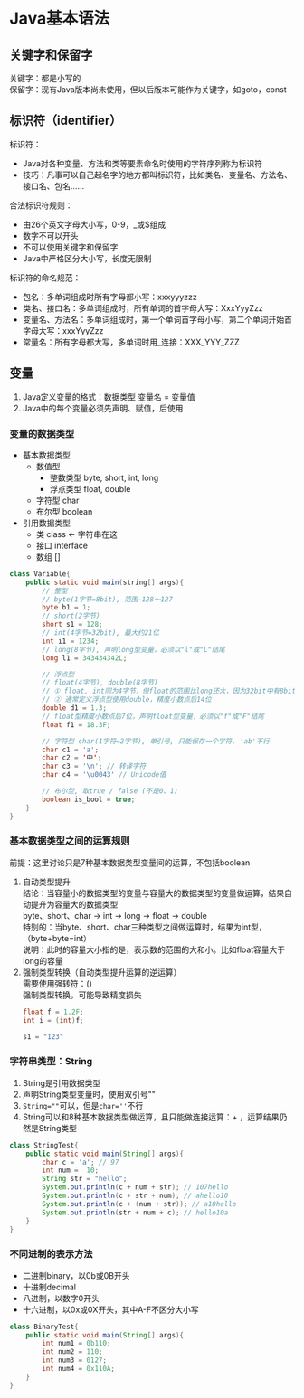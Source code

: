 # Java基本语法

## 关键字和保留字
关键字：都是小写的  
保留字：现有Java版本尚未使用，但以后版本可能作为关键字，如goto，const  

## 标识符（identifier）
标识符：  
- Java对各种变量、方法和类等要素命名时使用的字符序列称为标识符  
- 技巧：凡事可以自己起名字的地方都叫标识符，比如类名、变量名、方法名、接口名、包名……  

合法标识符规则：  
- 由26个英文字母大小写，0-9，_或$组成
- 数字不可以开头
- 不可以使用关键字和保留字
- Java中严格区分大小写，长度无限制  

标识符的命名规范：  
- 包名：多单词组成时所有字母都小写：xxxyyyzzz
- 类名、接口名：多单词组成时，所有单词的首字母大写：XxxYyyZzz
- 变量名、方法名：多单词组成时，第一个单词首字母小写，第二个单词开始首字母大写：xxxYyyZzz
- 常量名：所有字母都大写，多单词时用_连接：XXX_YYY_ZZZ  

## 变量
1. Java定义变量的格式：数据类型 变量名 = 变量值
2. Java中的每个变量必须先声明、赋值，后使用  

### 变量的数据类型  
- 基本数据类型  
    - 数值型
        - 整数类型 byte, short, int, long
        - 浮点类型 float, double
    - 字符型 char
    - 布尔型 boolean
- 引用数据类型
    - 类 class <- 字符串在这
    - 接口 interface
    - 数组 []  
```java
class Variable{
    public static void main(string[] args){
        // 整型
        // byte(1字节=8bit), 范围-128～127
        byte b1 = 1;
        // short(2字节)
        short s1 = 128;
        // int(4字节=32bit), 最大约21亿
        int i1 = 1234; 
        // long(8字节), 声明long型变量，必须以"l"或"L"结尾
        long l1 = 343434342L;

        // 浮点型
        // float(4字节), double(8字节)
        // ① float, int同为4字节，但float的范围比long还大，因为32bit中有8bit是指数段，
        // ② 通常定义浮点型使用double，精度小数点后14位
        double d1 = 1.3;
        // float型精度小数点后7位，声明float型变量，必须以"f"或"F"结尾
        float f1 = 18.3F;

        // 字符型 char(1字符=2字节), 单引号, 只能保存一个字符, 'ab'不行
        char c1 = 'a'; 
        char c2 = '中';
        char c3 = '\n'; // 转译字符
        char c4 = '\u0043' // Unicode值

        // 布尔型, 取true / false (不是0、1)
        boolean is_bool = true;
    }
}
```

### 基本数据类型之间的运算规则  
前提：这里讨论只是7种基本数据类型变量间的运算，不包括boolean  
1. 自动类型提升  
结论：当容量小的数据类型的变量与容量大的数据类型的变量做运算，结果自动提升为容量大的数据类型  
byte、short、char -> int -> long -> float -> double  
特别的：当byte、short、char三种类型之间做运算时，结果为int型，（byte+byte=int）  
说明：此时的容量大小指的是，表示数的范围的大和小。比如float容量大于long的容量
2. 强制类型转换（自动类型提升运算的逆运算）  
需要使用强转符：()  
强制类型转换，可能导致精度损失
    ```java
    float f = 1.2F;
    int i = (int)f;

    s1 = "123"
    ```  

### 字符串类型：String
1. String是引用数据类型
2. 声明String类型变量时，使用双引号""
3. `String=""`可以，但是`char=''`不行
4. String可以和8种基本数据类型做运算，且只能做连接运算：+ ，运算结果仍然是String类型
```java
class StringTest{
    public static void main(String[] args){
        char c = 'a'; // 97
        int num =  10;
        String str = "hello"; 
        System.out.println(c + num + str); // 107hello
        System.out.println(c + str + num); // ahello10
        System.out.println(c + (num + str)); // a10hello
        System.out.println(str + num + c); // hello10a
    }
}
```

### 不同进制的表示方法
- 二进制binary，以0b或0B开头
- 十进制decimal
- 八进制，以数字0开头
- 十六进制，以0x或0X开头，其中A-F不区分大小写
```java
class BinaryTest{
    public static void main(String[] args){
        int num1 = 0b110;
        int num2 = 110;
        int num3 = 0127;
        int num4 = 0x110A;
    }
}
```